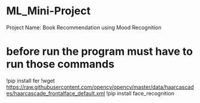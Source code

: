 # ML_Mini-Project
Project Name: Book Recommendation using Mood Recognition 

# before run the program must have to run those commands 
!pip install fer
!wget https://raw.githubusercontent.com/opencv/opencv/master/data/haarcascades/haarcascade_frontalface_default.xml
!pip install face_recognition


